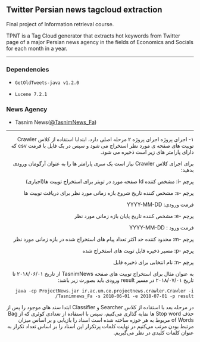 ## Twitter Persian news tagcloud extraction

Final project of Information retrieval course.

TPNT is a Tag Cloud generator that extracts hot keywords from Twitter page of a major Persian news agency in the fields of Economics and Socials for each month in a year.

---

### Dependencies

* `GetOldTweets-java v1.2.0`

* `Lucene 7.2.1`

### News Agency
 
* Tasnim News([@TasnimNews_Fa](https://twitter.com/tasnimnews_fa))

---

<p dir="rtl">
۱- اجرای پروژه
اجرای پروژه ۲ مرحله اصلی دارد، ابتدابا استفاده از کلاس Crawler توییت های صفحه ی مورد نظر استخراج می شود و سپس در یک فایل با فرمت csv که دارای پارامتر های  زیر است ذخیره می شود.
</p>

<div dir="rtl">
 
برای اجرای کلاس Crawler نیاز است یک سری پارامتر ها را به عتوان آرگومان ورودی بدهید:

پرچم -i: مشخص کننده Id صفحه مورد در تویتر برای استخراج توییت ها(اجباری)

پرچم -s: مشخص کننده تاریخ شروع بازه زمانی مورد نظر برای دریافت توییت ها

فرمت ورودی: YYYY-MM-DD

پرچم -e: مشخص کننده تاریخ پایان بازه زمانی مورد نظر

فرمت ورود : YYYY-MM-DD

پرچم -m: محدود کننده حد اکثر تعداد پیام های استخراج شده در بازه زمانی مورد نظر

پرچم -p: مسیر ذخیره فایل تویت های استخراج شده

پرچم -n؛ نام انتخابی برای ذخیره فایل
</div>

<div dir="rtl">
به عنوان مثال برای استخراج توییت های صفحه TasnimNews از تاریخ ۲۰۱۸/۰۶/۰۱ تا تاریخ ۲۰۱۸/۰۷/۰۱  در مسیر result ورودی باید بصورت زیر باشد:
 
`java -cp ProjectNews.jar ir.ac.um.ce.projectnews.crawler.Crawler -i Tasnimnews_Fa -s 2018-06-01 -e 2018-07-01 -p result/`
</div>

<p dir="rtl">
در مرحله بعد با استفاده از کلاس Searcher و Classifier  ابتدا سند های موجود را  پس از حذف Stop word ها نمایه گذاری می‌کنیم، سپس با استفاده از تعدادی کوئری که از Bag of Words مربوط به هر حوزه ساخته شده است اسناد را بازیابی و بر اساس میزان مرتبط بودن مرتب می‌کنیم
در نهایت کلمات پرتکرار این اسناد را بر اساس تعداد تکرار به عنوان کلمات کلیدی در نظر می‌گیریم.
</p>

 
